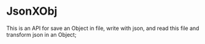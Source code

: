 JsonXObj
========

This is an API for save an Object in file, write with json, and read this file and transform json in an Object;


